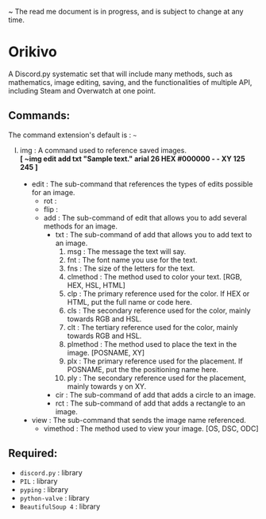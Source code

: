 ~ The read me document is in progress, and is subject to change at any time.

# Orikivo
A Discord.py systematic set that will include many methods, such as mathematics, image editing, saving, and the functionalities of multiple API, including Steam and Overwatch at one point.

## Commands:
The command extension's default is : `~`

<ol type="I">
   <li>img : A command used to reference saved images.<br>
      <b>[ ~img edit add txt "Sample text." arial 26 HEX #000000 - - XY 125 245 ]</b><br><br>
   <ul type="disc">
      <li>edit : The sub-command that references the types of edits possible for an image.
      <ul type="circle">
         <li>rot :</li>
         <li>flip :</li>
         <li>add : The sub-command of edit that allows you to add several methods for an image.
         <ul type="disc">
            <li>txt : The sub-command of add that allows you to add text to an image.
            <ol type="1">
               <li>msg : The message the text will say.</li>
               <li>fnt : The font name you use for the text.</li>
               <li>fns : The size of the letters for the text.</li>
               <li>clmethod : The method used to color your text. [RGB, HEX, HSL, HTML]</li>
               <li>clp : The primary reference used for the color. If HEX or HTML, put the full name or code here.</li>
               <li>cls : The secondary reference used for the color, mainly towards RGB and HSL.</li>
               <li>clt : The tertiary reference used for the color, mainly towards RGB and HSL.</li>
               <li>plmethod : The method used to place the text in the image. [POSNAME, XY]</li>
               <li>plx : The primary reference used for the placement. If POSNAME, put the the positioning name here.</li>
               <li>ply : The secondary reference used for the placement, mainly towards y on XY.</li>
            </ol>
            </li>
            <li>cir : The sub-command of add that adds a circle to an image.</li>
            <li>rct : The sub-command of add that adds a rectangle to an image.</li>
         </ul>
         </li>
      </li>   
      </ul>
   <li>view : The sub-command that sends the image name referenced.
   <ul type="circle">
      <li>vimethod : The method used to view your image. [OS, DSC, ODC]</li>
   </ul>
   </li>
   </ul>
</li>
</ol>

## Required:
- `discord.py` : library
- `PIL` : library
- `pyping` : library
- `python-valve` : library
- `BeautifulSoup 4` : library
